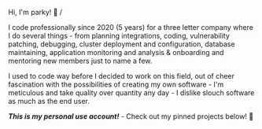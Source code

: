 Hi, I'm parky! 🐼 /

I code professionally since 2020 (5 years) for a three letter company where I do several things - from planning integrations, coding, vulnerability patching, debugging, cluster deployment and configuration, database maintaining, application monitoring and analysis & onboarding and mentoring new members just to name a few.

I used to code way before I decided to work on this field, out of cheer fascination with the possibilities of creating my own software - I'm meticulous and take quality over quantity any day - I dislike slouch software as much as the end user.

_**This is my personal use account!**_ - Check out my pinned projects below! 📌
